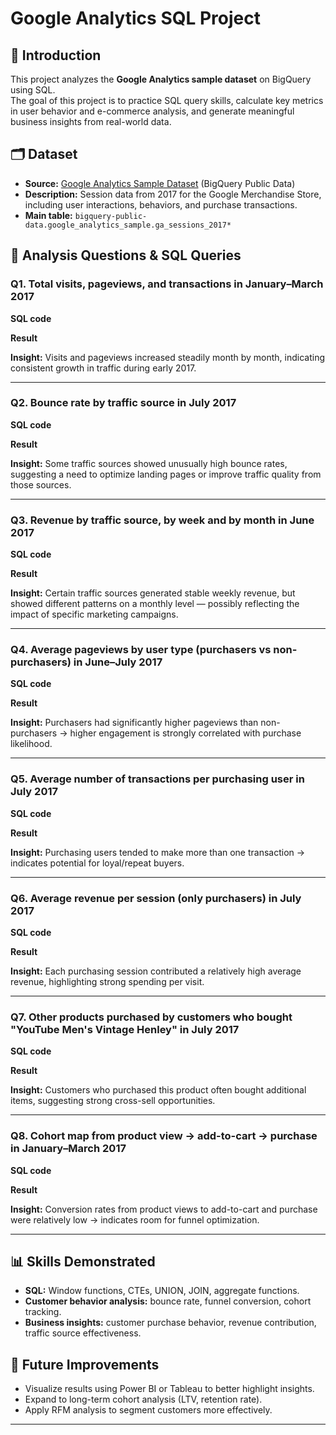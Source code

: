 # Google Analytics SQL Project

## 📌 Introduction
This project analyzes the **Google Analytics sample dataset** on BigQuery using SQL.  
The goal of this project is to practice SQL query skills, calculate key metrics in user behavior and e-commerce analysis, and generate meaningful business insights from real-world data.  

## 🗂 Dataset
- **Source:** [Google Analytics Sample Dataset](https://console.cloud.google.com/marketplace/product/google/ga360-data) (BigQuery Public Data)  
- **Description:** Session data from 2017 for the Google Merchandise Store, including user interactions, behaviors, and purchase transactions.  
- **Main table:** `bigquery-public-data.google_analytics_sample.ga_sessions_2017*`

## 🎯 Analysis Questions & SQL Queries

### Q1. Total visits, pageviews, and transactions in **January–March 2017**
**SQL code**

**Result**

**Insight:** Visits and pageviews increased steadily month by month, indicating consistent growth in traffic during early 2017.

---

### Q2. **Bounce rate** by traffic source in **July 2017**
**SQL code**

**Result**

**Insight:** Some traffic sources showed unusually high bounce rates, suggesting a need to optimize landing pages or improve traffic quality from those sources.

---

### Q3. Revenue by traffic source, by **week** and by **month** in June 2017
**SQL code**

**Result**

**Insight:** Certain traffic sources generated stable weekly revenue, but showed different patterns on a monthly level — possibly reflecting the impact of specific marketing campaigns.

---

### Q4. Average pageviews by user type (**purchasers vs non-purchasers**) in June–July 2017
**SQL code**

**Result**

**Insight:** Purchasers had significantly higher pageviews than non-purchasers → higher engagement is strongly correlated with purchase likelihood.

---

### Q5. Average number of transactions per purchasing user in **July 2017**
**SQL code**

**Result**

**Insight:** Purchasing users tended to make more than one transaction → indicates potential for loyal/repeat buyers.

---

### Q6. Average revenue per session (only purchasers) in **July 2017**
**SQL code**

**Result**

**Insight:** Each purchasing session contributed a relatively high average revenue, highlighting strong spending per visit.

---

### Q7. Other products purchased by customers who bought **"YouTube Men's Vintage Henley"** in **July 2017**
**SQL code**

**Result**

**Insight:** Customers who purchased this product often bought additional items, suggesting strong cross-sell opportunities.

---

### Q8. **Cohort map** from product view → add-to-cart → purchase in January–March 2017
**SQL code**

**Result**

**Insight:** Conversion rates from product views to add-to-cart and purchase were relatively low → indicates room for funnel optimization.

---

## 📊 Skills Demonstrated
- **SQL:** Window functions, CTEs, UNION, JOIN, aggregate functions.  
- **Customer behavior analysis:** bounce rate, funnel conversion, cohort tracking.  
- **Business insights:** customer purchase behavior, revenue contribution, traffic source effectiveness.  

## 🚀 Future Improvements
- Visualize results using Power BI or Tableau to better highlight insights.  
- Expand to long-term cohort analysis (LTV, retention rate).  
- Apply RFM analysis to segment customers more effectively.  

---
